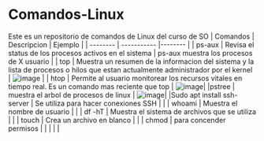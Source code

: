 # Comandos-Linux
Este es un repositorio de comandos de Linux del curso de SO
| Comandos | Descripcion | Ejemplo |
| -------- | ----------- |-------- |
| ps-aux   | Revisa el status de los procesos activos en el sistema | ps-aux muestra los procesos de X usuario |
| top      | Muestra un resumen de la informacion del sistema y la lista de procesos o hilos que estan actualmente administrador por el kernel | ![image](https://user-images.githubusercontent.com/98858890/154727171-81997a45-be4d-4d7b-bc64-de56425727a2.png) | 
| htop     | Permite al usuario monitorear los recursos vitales en tiempo real. Es un comando mas reciente que top | ![image](https://user-images.githubusercontent.com/98858890/154727409-f5fc2258-2a13-4b00-96f3-eaac41eb954e.png)|
|pstree | muestra el arbol de procesos de linux | ![image](https://user-images.githubusercontent.com/98858890/154728220-6f0269c5-080a-4e93-a5ce-36d660279607.png)|
|Sudo apt install ssh-server | Se utiliza para hacer conexiones SSH |  |
| whoami | Muestra el nombre de usuario | |
| df -hT | Muestra el sistema de archivos que se utiliza |  |
| touch | Crea un archivo en blanco | |
| chmod  | para concender permisos | |
| | | 
